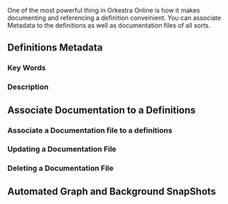 One of the most powerful thing in Orkestra Online is how it makes documenting and referencing a definition conveinient. You can associate Metadata to the definitions as well as documentation files of all sorts. 

## Definitions Metadata
### Key Words
### Description

## Associate Documentation to a Definitions
### Associate a Documentation file to a definitions
### Updating a Documentation File
### Deleting a Documentation File

## Automated Graph and Background SnapShots